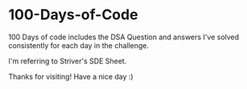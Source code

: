 # 100-Days-of-Code
100 Days of code includes the DSA Question and answers I've solved consistently for each day in the challenge.

I'm referring to Striver's SDE Sheet.

Thanks for visiting! Have a nice day :)
